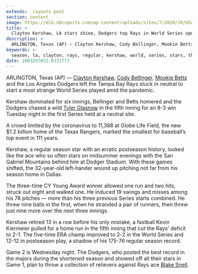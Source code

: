 ```yaml
--- 
extends: _layouts.post 
section: content 
image: https://mlb.nbcsports.com/wp-content/uploads/sites/7/2020/10/USATSI_15093753.jpg?resize=1024,683 
title: > 
  Clayton Kershaw, LA stars shine, Dodgers top Rays in World Series opener 
description: > 
  ARLINGTON, Texas (AP) — Clayton Kershaw, Cody Bellinger, Mookie Betts and the Los Angeles Dodgers left the Tampa Bay Rays stuck in neutral to start a most strange World Series played amid the pandemic.Kershaw, a regular season star with an erratic postseason history, looked like the ace who so often stars on midsummer evenings with the San Gabriel Mountains behind him at Dodger Stadium.With these games shifted, the 32-year-old left-hander wound up pitching not far from his season home in Dallas.He induced 19 swings and misses among his 78 pitches — more than his three previous Series starts combined.The five-time ERA champ improved to 2-2 in the World Series and 12-12 in postseason play, a shadow of his 175-76 regular season record. 
keywords: > 
  season, la, clayton, rays, regular, kershaw, world, series, stars, threw, texas, opener, run, shine, dodgers 
date: 1603257022.8331773 
--- 
```

<div><p class="article-inline-ad" id="article-inline-ad-720316"></p>
			<p class="article-sidebar-modules">
							</p>
		<p class="Component-root-0-2-174 Component-p-0-2-165">ARLINGTON, Texas (AP) &#8212; <a class="nameLink" href="https://www.rotoworld.com/baseball/mlb/player/18665/clayton-kershaw" target="_blank">Clayton Kershaw</a>, <a class="nameLink" href="https://www.rotoworld.com/baseball/mlb/player/20979/cody-bellinger" target="_blank">Cody Bellinger</a>, <a class="nameLink" href="https://www.rotoworld.com/baseball/mlb/player/20029/mookie-betts" target="_blank">Mookie Betts</a> and the Los Angeles Dodgers left the Tampa Bay Rays stuck in neutral to start a most strange World Series played amid the pandemic.</p>
<p class="Component-root-0-2-174 Component-p-0-2-165">Kershaw dominated for six innings, Bellinger and Betts homered and the Dodgers chased a wild <a class="nameLink" href="https://www.rotoworld.com/baseball/mlb/player/20093/tyler-glasnow" target="_blank">Tyler Glasnow</a> in the fifth inning for an 8-3 win Tuesday night in the first Series held at a neutral site.</p>
<p class="Component-root-0-2-174 Component-p-0-2-165">A crowd limited by the coronavirus to 11,388 at Globe Life Field, the new $1.2 billion home of the Texas Rangers, marked the smallest for baseball&#8217;s top event in 111 years.</p>
<p class="Component-root-0-2-174 Component-p-0-2-165">Kershaw, a regular season star with an erratic postseason history, looked like the ace who so often stars on midsummer evenings with the San Gabriel Mountains behind him at Dodger Stadium. With these games shifted, the 32-year-old left-hander wound up pitching not far from his season home in Dallas.</p>
<p class="Component-root-0-2-174 Component-p-0-2-165">The three-time CY Young Award winner allowed one run and two hits, struck out eight and walked one. He induced 19 swings and misses among his 78 pitches &#8212; more than his three previous Series starts combined. He threw nine balls in the first, when he stranded a pair of runners, then threw just nine more over the next three innings.</p>
<p class="Component-root-0-2-174 Component-p-0-2-165">Kershaw retired 13 in a row before his only mistake, a fastball Kevin Kiermeier pulled for a home run in the fifth inning that cut the Rays&#8217; deficit to 2-1. The five-time ERA champ improved to 2-2 in the World Series and 12-12 in postseason play, a shadow of his 175-76 regular season record.</p>
<p class="Component-root-0-2-174 Component-p-0-2-165">Game 2 is Wednesday night. The Dodgers, who posted the best record in the majors during the shortened season and showed off all their stars in Game 1, plan to throw a collection of relievers against Rays ace <a class="nameLink" href="https://www.rotoworld.com/baseball/mlb/player/20623/blake-snell" target="_blank">Blake Snell</a>.</p>
		<p class="article-bottom-ad" id="article-bottom-ad-720316"></p>
			</div>